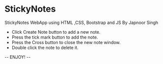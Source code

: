 # StickyNotes
StickyNotes WebApp using HTML ,CSS, Bootstrap and JS
By Japnoor Singh

- Click Create Note button to add a new note.
- Press the tick mark button to add the note.
- Press the Cross button to close the new note window.
- Double click the note to delete it.

-*-* ENJOY! *-*-

